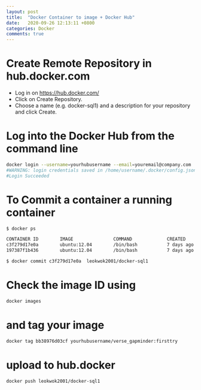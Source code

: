```yaml
---
layout: post
title:  "Docker Container to image + Docker Hub"
date:   2020-09-26 12:13:11 +0800
categories: Docker
comments: true
---
```


# Create Remote Repository in hub.docker.com
- Log in on https://hub.docker.com/
- Click on Create Repository.
- Choose a name (e.g. docker-sql1) and a description for your repository and click Create.


# Log into the Docker Hub from the command line
```bash
docker login --username=yourhubusername --email=youremail@company.com
#WARNING: login credentials saved in /home/username/.docker/config.json
#Login Succeeded
```

# To Commit a container a running container

```bash
$ docker ps

CONTAINER ID        IMAGE               COMMAND             CREATED             STATUS              PORTS              NAMES
c3f279d17e0a        ubuntu:12.04        /bin/bash           7 days ago          Up 25 hours                            desperate_dubinsky
197387f1b436        ubuntu:12.04        /bin/bash           7 days ago          Up 25 hours                            focused_hamilton

$ docker commit c3f279d17e0a  leokwok2001/docker-sql1
```

# Check the image ID using
```bash
docker images
```

# and tag your image
```bash
docker tag bb38976d03cf yourhubusername/verse_gapminder:firsttry
```


# upload to hub.docker
```bash
docker push leokwok2001/docker-sql1
```